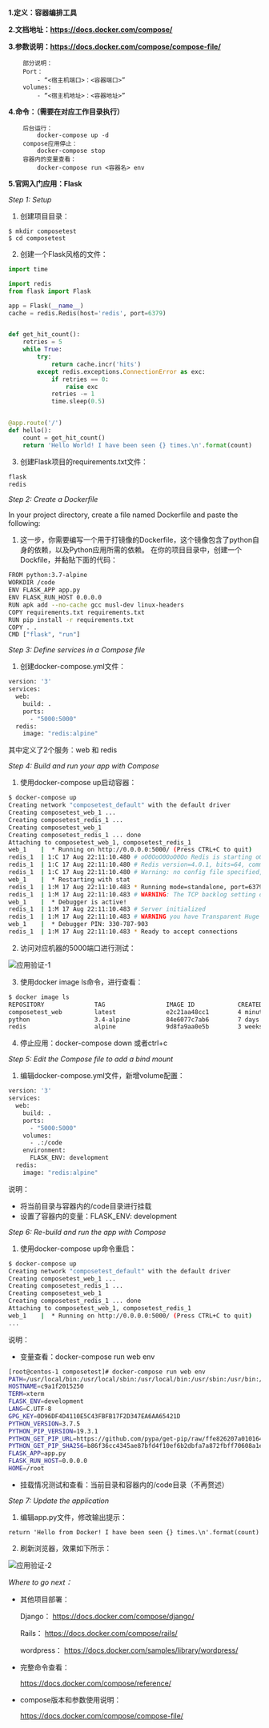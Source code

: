 **1.定义：容器编排工具**

**2.文档地址：https://docs.docker.com/compose/**

**3.参数说明：https://docs.docker.com/compose/compose-file/**

```
    部分说明：
    Port：
        - “<宿主机端口>：<容器端口>”
    volumes:
        - “<宿主机地址>：<容器地址>”

```
         
**4.命令：（需要在对应工作目录执行）**
``` 
    后台运行：
        docker-compose up -d
    compose应用停止：
        docker-compose stop
    容器内的变量查看：
        docker-compose run <容器名> env
```
   
**5.官网入门应用：Flask**

*Step 1: Setup*

1. 创建项目目录：
```
$ mkdir composetest
$ cd composetest

```
2. 创建一个Flask风格的文件：
```python
import time

import redis
from flask import Flask

app = Flask(__name__)
cache = redis.Redis(host='redis', port=6379)


def get_hit_count():
    retries = 5
    while True:
        try:
            return cache.incr('hits')
        except redis.exceptions.ConnectionError as exc:
            if retries == 0:
                raise exc
            retries -= 1
            time.sleep(0.5)


@app.route('/')
def hello():
    count = get_hit_count()
    return 'Hello World! I have been seen {} times.\n'.format(count)
```

3. 创建Flask项目的requirements.txt文件：
```txt
flask
redis
```

*Step 2: Create a Dockerfile*

In your project directory, create a file named Dockerfile and paste the following:
1. 这一步，你需要编写一个用于打镜像的Dockerfile，这个镜像包含了python自身的依赖，以及Python应用所需的依赖。
在你的项目目录中，创建一个Dockfile，并黏贴下面的代码：
```bash
FROM python:3.7-alpine
WORKDIR /code
ENV FLASK_APP app.py
ENV FLASK_RUN_HOST 0.0.0.0
RUN apk add --no-cache gcc musl-dev linux-headers
COPY requirements.txt requirements.txt
RUN pip install -r requirements.txt
COPY . .
CMD ["flask", "run"]
```
*Step 3: Define services in a Compose file*

1. 创建docker-compose.yml文件：
```bash
version: '3'
services:
  web:
    build: .
    ports:
      - "5000:5000"
  redis:
    image: "redis:alpine"
```
其中定义了2个服务：web 和 redis

*Step 4: Build and run your app with Compose*
1. 使用docker-compose up启动容器：
```bash
$ docker-compose up
Creating network "composetest_default" with the default driver
Creating composetest_web_1 ...
Creating composetest_redis_1 ...
Creating composetest_web_1
Creating composetest_redis_1 ... done
Attaching to composetest_web_1, composetest_redis_1
web_1    |  * Running on http://0.0.0.0:5000/ (Press CTRL+C to quit)
redis_1  | 1:C 17 Aug 22:11:10.480 # oO0OoO0OoO0Oo Redis is starting oO0OoO0OoO0Oo
redis_1  | 1:C 17 Aug 22:11:10.480 # Redis version=4.0.1, bits=64, commit=00000000, modified=0, pid=1, just started
redis_1  | 1:C 17 Aug 22:11:10.480 # Warning: no config file specified, using the default config. In order to specify a config file use redis-server /path/to/redis.conf
web_1    |  * Restarting with stat
redis_1  | 1:M 17 Aug 22:11:10.483 * Running mode=standalone, port=6379.
redis_1  | 1:M 17 Aug 22:11:10.483 # WARNING: The TCP backlog setting of 511 cannot be enforced because /proc/sys/net/core/somaxconn is set to the lower value of 128.
web_1    |  * Debugger is active!
redis_1  | 1:M 17 Aug 22:11:10.483 # Server initialized
redis_1  | 1:M 17 Aug 22:11:10.483 # WARNING you have Transparent Huge Pages (THP) support enabled in your kernel. This will create latency and memory usage issues with Redis. To fix this issue run the command 'echo never > /sys/kernel/mm/transparent_hugepage/enabled' as root, and add it to your /etc/rc.local in order to retain the setting after a reboot. Redis must be restarted after THP is disabled.
web_1    |  * Debugger PIN: 330-787-903
redis_1  | 1:M 17 Aug 22:11:10.483 * Ready to accept connections
```
2. 访问对应机器的5000端口进行测试：

![应用验证-1](https://github.com/Aaron1989/CloudNativeNotes/blob/master/Docker/3.Docker%20Compose%E5%9F%BA%E7%A1%80%E5%BA%94%E7%94%A8/compose-test-1.png)


3. 使用docker image ls命令，进行查看：
```bash
$ docker image ls
REPOSITORY              TAG                 IMAGE ID            CREATED             SIZE
composetest_web         latest              e2c21aa48cc1        4 minutes ago       93.8MB
python                  3.4-alpine          84e6077c7ab6        7 days ago          82.5MB
redis                   alpine              9d8fa9aa0e5b        3 weeks ago         27.5MB
```
4. 停止应用：docker-compose down 或者ctrl+c

*Step 5: Edit the Compose file to add a bind mount*
1. 编辑docker-compose.yml文件，新增volume配置：
```bash
version: '3'
services:
  web:
    build: .
    ports:
      - "5000:5000"
    volumes:
      - .:/code
    environment:
      FLASK_ENV: development
  redis:
    image: "redis:alpine"
```
说明：
*  将当前目录与容器内的/code目录进行挂载
*  设置了容器内的变量：FLASK_ENV: development

*Step 6: Re-build and run the app with Compose*
1. 使用docker-compose up命令重启：
```bash
$ docker-compose up
Creating network "composetest_default" with the default driver
Creating composetest_web_1 ...
Creating composetest_redis_1 ...
Creating composetest_web_1
Creating composetest_redis_1 ... done
Attaching to composetest_web_1, composetest_redis_1
web_1    |  * Running on http://0.0.0.0:5000/ (Press CTRL+C to quit)
...
```
说明：
* 变量查看：docker-compose run web env
```bash
[root@centos-1 composetest]# docker-compose run web env
PATH=/usr/local/bin:/usr/local/sbin:/usr/local/bin:/usr/sbin:/usr/bin:/sbin:/bin
HOSTNAME=c9a1f2015250
TERM=xterm
FLASK_ENV=development
LANG=C.UTF-8
GPG_KEY=0D96DF4D4110E5C43FBFB17F2D347EA6AA65421D
PYTHON_VERSION=3.7.5
PYTHON_PIP_VERSION=19.3.1
PYTHON_GET_PIP_URL=https://github.com/pypa/get-pip/raw/ffe826207a010164265d9cc807978e3604d18ca0/get-pip.py
PYTHON_GET_PIP_SHA256=b86f36cc4345ae87bfd4f10ef6b2dbfa7a872fbff70608a1e43944d283fd0eee
FLASK_APP=app.py
FLASK_RUN_HOST=0.0.0.0
HOME=/root

```
* 挂载情况测试和查看：当前目录和容器内的/code目录（不再赘述）

*Step 7: Update the application*
1. 编辑app.py文件，修改输出提示：
```text
return 'Hello from Docker! I have been seen {} times.\n'.format(count)
```

2. 刷新浏览器，效果如下所示：

![应用验证-2](https://github.com/Aaron1989/CloudNativeNotes/blob/master/Docker/3.Docker%20Compose%E5%9F%BA%E7%A1%80%E5%BA%94%E7%94%A8/compose-test-2.png)


*Where to go next：*
* 其他项目部署：
    
    Django： https://docs.docker.com/compose/django/
    
    Rails： https://docs.docker.com/compose/rails/
    
    wordpress： https://docs.docker.com/samples/library/wordpress/
    
* 完整命令查看：

    https://docs.docker.com/compose/reference/
    
* compose版本和参数使用说明：

    https://docs.docker.com/compose/compose-file/